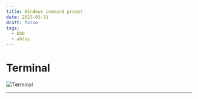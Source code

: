 ```yaml
---
title: Windows command prompt
date: 2025-03-31
draft: false
tags:
  - bbb
  - abtoy
---
```



# Terminal



![Terminal](https://github.com/panr/hugo-theme-terminal/blob/master/images/terminal-theme.png?raw=true)

---

